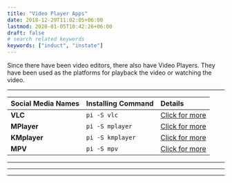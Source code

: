 ```yaml
---
title: "Video Player Apps"
date: 2018-12-29T11:02:05+06:00
lastmod: 2020-01-05T10:42:26+06:00
draft: false
# search related keywords
keywords: ["induct", "instate"]
---
```

Since there have been video editors, there also have Video Players. They have been used as the platforms for playback the video or watching the video.

----
| Social Media Names  | Installing Command| Details|
|:-------------|:-------------|:-------------|
| **VLC**|      `pi -S vlc`| [Click for more]()|
| **MPlayer**|      `pi -S mplayer`|[Click for more]()|
| **KMplayer**|      `pi -S kmplayer`|[Click for more]()|
| **MPV**|      `pi -S mpv`|[Click for more]()|

----
----
<!-- ## VLC
**VLC Media Player** is one of the best and most popular Best Linux Software in the category of video
players. It is an open source media player which support almost all media file types. VLC Media Player
support network shares are browsing, downloading subtitles, video playlists, pop-up video, etc.

### How to install VLC
```
 pi -S vlc
```

----
## MPlayer
[MPlayer](https://www.google.com/url?sa=t&rct=j&q=&esrc=s&source=web&cd=26&cad=rja&uact=8&
ved=2ahUKEwj38fXn2LDoAhX3yzgGHbJTAFEQoC4oATAZegQIDxAD&url=http%3A%2F%2Fmplayerhq.hu
%2F&usg=AOvVaw0uY4Dx26TaPNLypVxmUBtY) is a popular movie player. It has supported for most
video and audio formats and is thus highly versatile, even if it is mostly used for viewing videos.

### How to install MPlayer
To install it， please using this command：
```
pi -S mplayer
```

---
## KMPlayer
**KMPlayer** is a highly customizable multimedia software providing high-quality video playback of
media files with much more additional functionality. 

KMPlayer recognizes a large number of file formats, is able to capture videos from online sources and allows users to make animated GIFs.


### How to install KMPlayer
If you are looking for the video platform that can customise multimedia, you are in the right place which it can be installed.
```
 pi -S kmplayer
```

---
## MPV
[MPV](https://www.google.com/url?sa=t&rct=j&q=&esrc=s&source=web&cd=29&cad=rja&uact=8&ved
=2ahUKEwju0ciG2rDoAhUwxTgGHR82AhAQoC4oATAcegQIDRAD&url=http%3A%2F%2Fmpv.io%2F&usg
=AOvVaw15iMF7OLeLQipdGblyrtvq)is media player software, based on MPlayer and mplayer2. It is free
and open-source software released under a mix of licenses including GNU General Public License version
2 or later, with parts under GNU Lesser Public License version 2.1 or later, and some optional parts
under GNU General Public License version 3.

### How to install MPV
If you want to install it , run comamnd below:
```
pi -S mpv
``` -->

----
